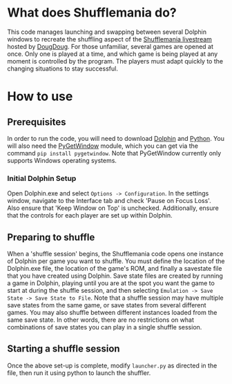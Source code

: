 # What does Shufflemania do?
This code manages launching and swapping between several Dolphin windows to recreate the shuffling aspect of the [Shufflemania livestream](https://www.youtube.com/watch?v=E2_SpkLltSc) hosted by [DougDoug](https://www.youtube.com/channel/UClyGlKOhDUooPJFy4v_mqPg). For those unfamiliar, several games are opened at once. Only one is played at a time, and which game is being played at any moment is controlled by the program. The players must adapt quickly to the changing situations to stay successful.
# How to use
## Prerequisites
In order to run the code, you will need to download [Dolphin](https://dolphin-emu.org/) and [Python](https://www.python.org/). You will also need the [PyGetWindow](https://pypi.org/project/PyGetWindow/) module, which you can get via the command `pip install pygetwindow`. Note that PyGetWindow currently only supports Windows operating systems.
### Initial Dolphin Setup
Open Dolphin.exe and select `Options -> Configuration`. In the settings window, navigate to the Interface tab and check 'Pause on Focus Loss'. Also ensure that 'Keep Window on Top' is unchecked.
Additionally, ensure that the controls for each player are set up within Dolphin.
## Preparing to shuffle
When a 'shuffle session' begins, the Shufflemania code opens one instance of Dolphin per game you want to shuffle. You must define the location of the Dolphin.exe file, the location of the game's ROM, and finally a savestate file that you have created using Dolphin. Save state files are created by running a game in Dolphin, playing until you are at the spot you want the game to start at during the shuffle session, and then selecting `Emulation -> Save State -> Save State to File`. Note that a shuffle session may have multiple save states from the same game, or save states from several different games. You may also shuffle between different instances loaded from the same save state. In other words, there are no restrictions on what combinations of save states you can play in a single shuffle session.
## Starting a shuffle session
Once the above set-up is complete, modify `launcher.py` as directed in the file, then run it using python to launch the shuffler.
